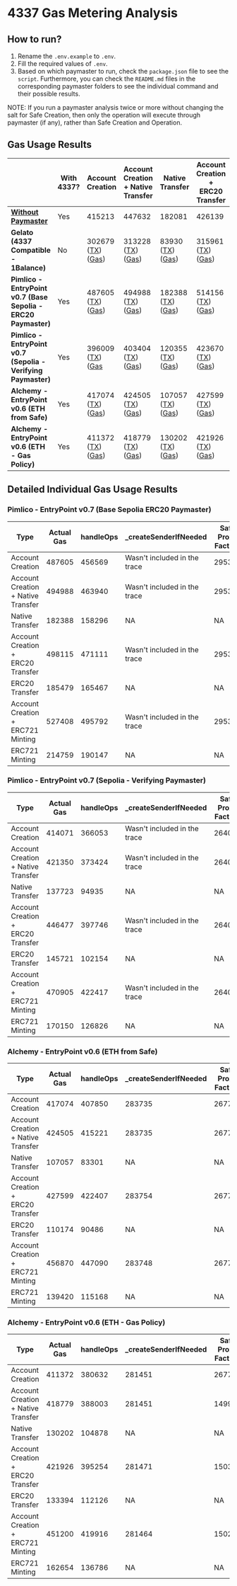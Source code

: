 # 4337 Gas Metering Analysis

## How to run?

1. Rename the `.env.example` to `.env`.
2. Fill the required values of `.env`.
3. Based on which paymaster to run, check the `package.json` file to see the `script`. Furthermore, you can check the `README.md` files in the corresponding paymaster folders to see the individual command and their possible results.

NOTE: If you run a paymaster analysis twice or more without changing the salt for Safe Creation, then only the operation will execute through paymaster (if any), rather than Safe Creation and Operation.

## Gas Usage Results

|                                                                  | **With 4337?** | **Account Creation**                                                                                                                                                                                                                                  | **Account Creation + Native Transfer**                                                                                                                                                                                                                | **Native Transfer**                                                                                                                                                                                                                                   | **Account Creation + ERC20 Transfer**                                                                                                                                                                                                                 | **ERC20 Transfer**                                                                                                                                                                                                                                    | **Account Creation + ERC721 Minting**                                                                                                                                                                                                                 | **ERC721 Minting**                                                                                                                                                                                                                                    |
| ---------------------------------------------------------------- | -------------- | ----------------------------------------------------------------------------------------------------------------------------------------------------------------------------------------------------------------------------------------------------- | ----------------------------------------------------------------------------------------------------------------------------------------------------------------------------------------------------------------------------------------------------- | ----------------------------------------------------------------------------------------------------------------------------------------------------------------------------------------------------------------------------------------------------- | ----------------------------------------------------------------------------------------------------------------------------------------------------------------------------------------------------------------------------------------------------- | ----------------------------------------------------------------------------------------------------------------------------------------------------------------------------------------------------------------------------------------------------- | ----------------------------------------------------------------------------------------------------------------------------------------------------------------------------------------------------------------------------------------------------- | ----------------------------------------------------------------------------------------------------------------------------------------------------------------------------------------------------------------------------------------------------- |
| **[Without Paymaster](../../modules/4337/test/gas/Gas.spec.ts)** | Yes            | 415213                                                                                                                                                                                                                                                | 447632                                                                                                                                                                                                                                                | 182081                                                                                                                                                                                                                                                | 426139                                                                                                                                                                                                                                                | 160575                                                                                                                                                                                                                                                | 467926                                                                                                                                                                                                                                                | 202374                                                                                                                                                                                                                                                |
| **Gelato (4337 Compatible - 1Balance)**                          | No             | 302679 ([TX](https://sepolia.basescan.org/tx/0x1b2f743dff63dfc6e01e18623cb8d692d4a1cf206008358fac3eaf8fd5957c91)) ([Gas](https://dashboard.tenderly.co/tx/base-sepolia/0x1b2f743dff63dfc6e01e18623cb8d692d4a1cf206008358fac3eaf8fd5957c91/gas-usage)) | 313228 ([TX](https://sepolia.basescan.org/tx/0xddbd655b8a11cf043c535c2d6dbe14aa82925d444a0d4bb5378670993ad1862c)) ([Gas](https://dashboard.tenderly.co/tx/base-sepolia/0xddbd655b8a11cf043c535c2d6dbe14aa82925d444a0d4bb5378670993ad1862c/gas-usage)) | 83930 ([TX](https://sepolia.basescan.org/tx/0x162b8817fe9cbbccb905c4b51cc25cbf2625afa1e5341087a4e79b9bb6834fc6)) ([Gas](https://dashboard.tenderly.co/tx/base-sepolia/0x162b8817fe9cbbccb905c4b51cc25cbf2625afa1e5341087a4e79b9bb6834fc6/gas-usage))  | 315961 ([TX](https://sepolia.basescan.org/tx/0x1043acb58c89667d26360f23532d6eee4ab927b20ba37035fb3ffb8cc71c224b)) ([Gas](https://dashboard.tenderly.co/tx/base-sepolia/0x1043acb58c89667d26360f23532d6eee4ab927b20ba37035fb3ffb8cc71c224b/gas-usage)) | 86852 ([TX](https://sepolia.basescan.org/tx/0x6c6ccadea5e54aa47b36c603132b315f1cf15e75e96c0376a7c76ae48f69a006)) ([Gas](https://dashboard.tenderly.co/tx/base-sepolia/0x6c6ccadea5e54aa47b36c603132b315f1cf15e75e96c0376a7c76ae48f69a006/gas-usage))  | 345284 ([TX](https://sepolia.basescan.org/tx/0xd49b482ff37f07f12fc1688a2af33b4451d63409fe547f9cf2e660422866da3e)) ([Gas](https://dashboard.tenderly.co/tx/base-sepolia/0xd49b482ff37f07f12fc1688a2af33b4451d63409fe547f9cf2e660422866da3e/gas-usage)) | 116159 ([TX](https://sepolia.basescan.org/tx/0x5814be99c937b6e7386f3526fe9f11fc1bf7a21180daf66ee2e44cc1e4d0da3d)) ([Gas](https://dashboard.tenderly.co/tx/base-sepolia/0x5814be99c937b6e7386f3526fe9f11fc1bf7a21180daf66ee2e44cc1e4d0da3d/gas-usage)) |
| **Pimlico - EntryPoint v0.7 (Base Sepolia - ERC20 Paymaster)**   | Yes            | 487605 ([TX](https://sepolia.basescan.org/tx/0xc44f5d2f26a71663f15f0c257bc557707179161578508c2c9a1095b53a69daa7)) ([Gas](https://dashboard.tenderly.co/tx/base-sepolia/0xc44f5d2f26a71663f15f0c257bc557707179161578508c2c9a1095b53a69daa7/gas-usage)) | 494988 ([TX](https://sepolia.basescan.org/tx/0xcbd6cbce4bb5ca257968fc583b401b66a6d4658ed75e5eabecc895db1305e647)) ([Gas](https://dashboard.tenderly.co/tx/base-sepolia/0xcbd6cbce4bb5ca257968fc583b401b66a6d4658ed75e5eabecc895db1305e647/gas-usage)) | 182388 ([TX](https://sepolia.basescan.org/tx/0xae8555a827966d28414a1110ac73ced970115a2e3c5a7400490b8fbc9dc42624)) ([Gas](https://dashboard.tenderly.co/tx/base-sepolia/0xae8555a827966d28414a1110ac73ced970115a2e3c5a7400490b8fbc9dc42624/gas-usage)) | 514156 ([TX](https://sepolia.basescan.org/tx/0x8302c8a2f381067855091c97d091bcfc566e4112a33e65b34fbfadb5c5318c66)) ([Gas](https://dashboard.tenderly.co/tx/base-sepolia/0x8302c8a2f381067855091c97d091bcfc566e4112a33e65b34fbfadb5c5318c66/gas-usage)) | 185479 ([TX](https://sepolia.basescan.org/tx/0xa1b9fc3edefc8cf824b37151d55aa0e7319ab8f8c3e2affd1aba4d19efba3a91)) ([Gas](https://dashboard.tenderly.co/tx/base-sepolia/0xa1b9fc3edefc8cf824b37151d55aa0e7319ab8f8c3e2affd1aba4d19efba3a91/gas-usage)) | 527408 ([TX](https://sepolia.basescan.org/tx/0xfca26170369c63b0c4c6abcb4bcb569376e180310a4f2c4b37dbf3b6de2a9fd5)) ([Gas](https://dashboard.tenderly.co/tx/base-sepolia/0xfca26170369c63b0c4c6abcb4bcb569376e180310a4f2c4b37dbf3b6de2a9fd5/gas-usage)) | 214759 ([TX](https://sepolia.basescan.org/tx/0xe5a0e1aa8f714e354730344b1110f0225993d6885d68d7b9c8e309da800190a1)) ([Gas](https://dashboard.tenderly.co/tx/base-sepolia/0xe5a0e1aa8f714e354730344b1110f0225993d6885d68d7b9c8e309da800190a1/gas-usage)) |
| **Pimlico - EntryPoint v0.7 (Sepolia - Verifying Paymaster)**    | Yes            | 396009 ([TX](https://sepolia.etherscan.io/tx/0x5a9119d67f76203ebfbdb641d7620d41242502cffa4a10b801a79a463ef60893)) ([Gas](https://dashboard.tenderly.co/tx/sepolia/0x5a9119d67f76203ebfbdb641d7620d41242502cffa4a10b801a79a463ef60893/gas-usage)       | 403404 ([TX](https://sepolia.etherscan.io/tx/0x9c92c03c6f6abee15c8b7857d1dfa0d3aec517b7d116ae6f8b1034e192667a75)) ([Gas](https://dashboard.tenderly.co/tx/sepolia/0x9c92c03c6f6abee15c8b7857d1dfa0d3aec517b7d116ae6f8b1034e192667a75/gas-usage))      | 120355 ([TX](https://sepolia.etherscan.io/tx/0xb01f64d8db284a6f05fa7083a242bb238f44a70e49a55d6046e99c2f9029dc3f)) ([Gas](https://dashboard.tenderly.co/tx/sepolia/0xb01f64d8db284a6f05fa7083a242bb238f44a70e49a55d6046e99c2f9029dc3f/gas-usage))      | 423670 ([TX](https://sepolia.etherscan.io/tx/0x2c23f209eb25208bb977fb81992dbc072201ab8d4d7dd2a2c527558c6d22a6b6)) ([Gas](https://dashboard.tenderly.co/tx/sepolia/0x2c23f209eb25208bb977fb81992dbc072201ab8d4d7dd2a2c527558c6d22a6b6/gas-usage))      | 123494 ([TX](https://sepolia.etherscan.io/tx/0x556a93d3481866744217adacc930c05544293053068ce3bba81d6af81b18d12e)) ([Gas](https://dashboard.tenderly.co/tx/sepolia/0x556a93d3481866744217adacc930c05544293053068ce3bba81d6af81b18d12e/gas-usage))      | 452929 ([TX](https://sepolia.etherscan.io/tx/0x45ee84ab39fed43d2d2399aaa3e9aa9ebe2a65691d80d4e169b0c6efd21ec3cb)) ([Gas](https://dashboard.tenderly.co/tx/sepolia/0x45ee84ab39fed43d2d2399aaa3e9aa9ebe2a65691d80d4e169b0c6efd21ec3cb/gas-usage))      | 152766 ([TX](https://sepolia.etherscan.io/tx/0x22b94bd700109d5d46b5f1da1414e5c582cc1bedc9418371d24e320bfc0d44eb)) ([Gas](https://dashboard.tenderly.co/tx/sepolia/0x22b94bd700109d5d46b5f1da1414e5c582cc1bedc9418371d24e320bfc0d44eb/gas-usage))      |
| **Alchemy - EntryPoint v0.6 (ETH from Safe)**                    | Yes            | 417074 ([TX](https://sepolia.etherscan.io/tx/0x03c507f5dc14c6b6af04c5ad722f0650d86925837d9889e4972cb087e34d7b88)) ([Gas](https://dashboard.tenderly.co/tx/sepolia/0x03c507f5dc14c6b6af04c5ad722f0650d86925837d9889e4972cb087e34d7b88/gas-usage))      | 424505 ([TX](https://sepolia.etherscan.io/tx/0x0263331d8d4568c08d4a700385c08062ee0342fe6f65b2c7eb1a194ddec23ec2)) ([Gas](https://dashboard.tenderly.co/tx/sepolia/0x0263331d8d4568c08d4a700385c08062ee0342fe6f65b2c7eb1a194ddec23ec2/gas-usage))      | 107057 ([TX](https://sepolia.etherscan.io/tx/0xf4e38d9f3535dcb9519ca3527734a5ea611a0d1bafb632051736537853eb502b)) ([Gas](https://dashboard.tenderly.co/tx/sepolia/0xf4e38d9f3535dcb9519ca3527734a5ea611a0d1bafb632051736537853eb502b/gas-usage))      | 427599 ([TX](https://sepolia.etherscan.io/tx/0x794b02531f14b6c432c0dcf08d1cb76a8693dd75b35c5dde0d4547754d208143)) ([Gas](https://dashboard.tenderly.co/tx/sepolia/0x794b02531f14b6c432c0dcf08d1cb76a8693dd75b35c5dde0d4547754d208143/gas-usage))      | 110174 ([TX](https://sepolia.etherscan.io/tx/0xb56985ee07b1e7931aedc387698620d890c99992c4c688b8b3a150f355089e5d)) ([Gas](https://dashboard.tenderly.co/tx/sepolia/0xb56985ee07b1e7931aedc387698620d890c99992c4c688b8b3a150f355089e5d/gas-usage))      | 456870 ([TX](https://sepolia.etherscan.io/tx/0x2d2a0c8215821f0aa9cf8f88175aa8256cdca1a2928f2aa667916e5127f5dcb6)) ([Gas](https://dashboard.tenderly.co/tx/sepolia/0x2d2a0c8215821f0aa9cf8f88175aa8256cdca1a2928f2aa667916e5127f5dcb6/gas-usage))      | 139420 ([TX](https://sepolia.etherscan.io/tx/0x178d2c16a261dcb49e810bf39ce35cf96cbab8c7d3235709c7164ba6193c716e)) ([Gas](https://dashboard.tenderly.co/tx/sepolia/0x178d2c16a261dcb49e810bf39ce35cf96cbab8c7d3235709c7164ba6193c716e/gas-usage))      |
| **Alchemy - EntryPoint v0.6 (ETH - Gas Policy)**                 | Yes            | 411372 ([TX](https://sepolia.etherscan.io/tx/0xcbb2c3c49b9d72d9ecf692308d69a8ad797ab5b1c6603f4fad989f966d692af1)) ([Gas](https://dashboard.tenderly.co/tx/sepolia/0xcbb2c3c49b9d72d9ecf692308d69a8ad797ab5b1c6603f4fad989f966d692af1/gas-usage))      | 418779 ([TX](https://sepolia.etherscan.io/tx/0x49fbedf833cfecf9db7de56c61d4227292723115520600dbc3711da5e6a85672)) ([Gas](https://dashboard.tenderly.co/tx/sepolia/0x49fbedf833cfecf9db7de56c61d4227292723115520600dbc3711da5e6a85672/gas-usage))      | 130202 ([TX](https://sepolia.etherscan.io/tx/0x35f1e5b04d988e4614a17609190b3e21b0a9892f78da9f400248cfb3b5afde9a)) ([Gas](https://dashboard.tenderly.co/tx/sepolia/0x35f1e5b04d988e4614a17609190b3e21b0a9892f78da9f400248cfb3b5afde9a/gas-usage))      | 421926 ([TX](https://sepolia.etherscan.io/tx/0x7dda913ae986d49c4322f414102ae374441a40adb4b33727e568ba140904d52a)) ([Gas](https://dashboard.tenderly.co/tx/sepolia/0x7dda913ae986d49c4322f414102ae374441a40adb4b33727e568ba140904d52a/gas-usage))      | 133394 ([TX](https://sepolia.etherscan.io/tx/0xe34902ebd5377cac04c47d142f6ca2de558df63a7e0c6541f704df651b7cfcb1)) ([Gas](https://dashboard.tenderly.co/tx/sepolia/0xe34902ebd5377cac04c47d142f6ca2de558df63a7e0c6541f704df651b7cfcb1/gas-usage))      | 451200 ([TX](https://sepolia.etherscan.io/tx/0xb1253508bc4ca5ce41222b15b0e7bf03b2273bcb09d93e1d6d6a5ea39b43ee84)) ([Gas](https://dashboard.tenderly.co/tx/sepolia/0xb1253508bc4ca5ce41222b15b0e7bf03b2273bcb09d93e1d6d6a5ea39b43ee84/gas-usage))      | 162654 ([TX](https://sepolia.etherscan.io/tx/0xd13fb70626a26aaa02e0389cd9347c1c0d8d8ed9ee794a61c5d3eea4b36e239a)) ([Gas](https://dashboard.tenderly.co/tx/sepolia/0xd13fb70626a26aaa02e0389cd9347c1c0d8d8ed9ee794a61c5d3eea4b36e239a/gas-usage))      |

## Detailed Individual Gas Usage Results

### Pimlico - EntryPoint v0.7 (Base Sepolia ERC20 Paymaster)

| Type                               | Actual Gas | handleOps | \_createSenderIfNeeded       | Safe Proxy Factory | ValidateUserOp (Safe) | \_executeUserOp | executeUserOp (Safe) | execTransactionFromModule |
| ---------------------------------- | ---------- | --------- | ---------------------------- | ------------------ | --------------------- | --------------- | -------------------- | ------------------------- |
| Account Creation                   | 487605     | 456569    | Wasn't included in the trace | 295395             | 11856                 | 24381           | 6424                 | 4411                      |
| Account Creation + Native Transfer | 494988     | 463940    | Wasn't included in the trace | 295395             | 11856                 | 31752           | 13795                | 11782                     |
| Native Transfer                    | 182388     | 158296    | NA                           | NA                 | 15536                 | 33798           | 15795                | 13782                     |
| Account Creation + ERC20 Transfer  | 498115     | 471111    | Wasn't included in the trace | 295395             | 11883                 | 38804           | 20784                | 18528                     |
| ERC20 Transfer                     | 185479     | 165467    | NA                           | NA                 | 15536                 | 40850           | 22784                | 20528                     |
| Account Creation + ERC721 Minting  | 527408     | 495792    | Wasn't included in the trace | 295395             | 11874                 | 63524           | 45525                | 43351                     |
| ERC721 Minting                     | 214759     | 190147    | NA                           | NA                 | 15554                 | 65570           | 47525                | 45351                     |

### Pimlico - EntryPoint v0.7 (Sepolia - Verifying Paymaster)

| Type                               | Actual Gas | handleOps | \_createSenderIfNeeded       | Safe Proxy Factory | ValidateUserOp (Safe) | \_executeUserOp | executeUserOp (Safe) | execTransactionFromModule |
| ---------------------------------- | ---------- | --------- | ---------------------------- | ------------------ | --------------------- | --------------- | -------------------- | ------------------------- |
| Account Creation                   | 414071     | 366053    | Wasn't included in the trace | 264042             | 11771                 | 14542           | 6424                 | 4411                      |
| Account Creation + Native Transfer | 421350     | 373424    | Wasn't included in the trace | 264042             | 11771                 | 21913           | 13795                | 11782                     |
| Native Transfer                    | 137723     | 94935     | NA                           | NA                 | 15572                 | 23930           | 15795                | 13782                     |
| Account Creation + ERC20 Transfer  | 446477     | 397746    | Wasn't included in the trace | 264042             | 11798                 | 46088           | 37906                | 35650                     |
| ERC20 Transfer                     | 145721     | 102154    | NA                           | NA                 | 15599                 | 31004           | 22806                | 20550                     |
| Account Creation + ERC721 Minting  | 470905     | 422417    | Wasn't included in the trace | 264042             | 11789                 | 70808           | 62647                | 60473                     |
| ERC721 Minting                     | 170150     | 126826    | NA                           | NA                 | 15590                 | 55724           | 47547                | 45373                     |

### Alchemy - EntryPoint v0.6 (ETH from Safe)

| Type                               | Actual Gas | handleOps | \_createSenderIfNeeded | Safe Proxy Factory | ValidateUserOp (Safe) | \_executeUserOp | executeUserOp (Safe) | execTransactionFromModule |
| ---------------------------------- | ---------- | --------- | ---------------------- | ------------------ | --------------------- | --------------- | -------------------- | ------------------------- |
| Account Creation                   | 417074     | 407850    | 283735                 | 267761             | 47159                 | 34826           | 7015                 | 4411                      |
| Account Creation + Native Transfer | 424505     | 415221    | 283735                 | 267761             | 47159                 | 42197           | 14386                | 13795                     |
| Native Transfer                    | 107057     | 83301     | NA                     | NA                 | 20512                 | 24297           | 16386                | 15795                     |
| Account Creation + ERC20 Transfer  | 427599     | 422407    | 283754                 | 267761             | 47205                 | 49272           | 21415                | 20806                     |
| ERC20 Transfer                     | 110174     | 90486     | NA                     | NA                 | 20558                 | 31372           | 23415                | 20550                     |
| Account Creation + ERC721 Minting  | 456870     | 447090    | 283748                 | 267761             | 47190                 | 73991           | 46150                | 43373                     |
| ERC721 Minting                     | 139420     | 115168    | NA                     | NA                 | 20542                 | 56091           | 48150                | 45373                     |

### Alchemy - EntryPoint v0.6 (ETH - Gas Policy)

| Type                               | Actual Gas | handleOps | \_createSenderIfNeeded | Safe Proxy Factory | ValidateUserOp (Safe) | \_executeUserOp | executeUserOp (Safe) | execTransactionFromModule |
| ---------------------------------- | ---------- | --------- | ---------------------- | ------------------ | --------------------- | --------------- | -------------------- | ------------------------- |
| Account Creation                   | 411372     | 380632    | 281451                 | 267761             | 14992                 | 14932           | 7015                 | 4411                      |
| Account Creation + Native Transfer | 418779     | 388003    | 281451                 | 14992              | 22303                 | 14386           | 11782                |                           |
| Native Transfer                    | 130202     | 104878    | NA                     | NA                 | 15320                 | 24310           | 16386                | 15795                     |
| Account Creation + ERC20 Transfer  | 421926     | 395254    | 281471                 | 15038              | 29378                 | 21415           | 20806                | 18550                     |
| ERC20 Transfer                     | 133394     | 112126    | NA                     | NA                 | 20618                 | 31385           | 23415                | 20550                     |
| Account Creation + ERC721 Minting  | 451200     | 419916    | 281464                 | 15023              | 54097                 | 46150           |                      | 43373                     |
| ERC721 Minting                     | 162654     | 136786    | NA                     | NA                 | 20603                 | 56103           | 48150                | 45373                     |

